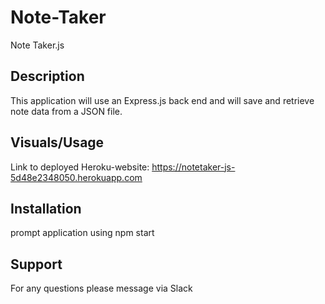 # Note-Taker

Note Taker.js

## Description

This application will use an Express.js back end and will save and retrieve note data from a JSON file.

## Visuals/Usage

Link to deployed Heroku-website: https://notetaker-js-5d48e2348050.herokuapp.com



## Installation
prompt application using npm start

## Support

For any questions please message via Slack